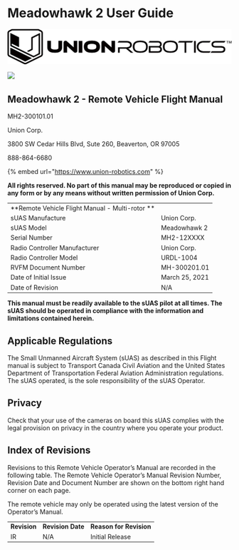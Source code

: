 # Meadowhawk 2 User Guide

![](../../../../../.gitbook/assets/union-robotics-logo-black.jpeg)

![](../../../../../.gitbook/assets/meadowhawk\_1.2.6\_basic.jpg)

## Meadowhawk 2 - Remote Vehicle Flight Manual

MH2-300101.01

Union Corp.

3800 SW Cedar Hills Blvd, Sute 260, Beaverton, OR 97005

888-864-6680

{% embed url="https://www.union-robotics.com" %}

**All rights reserved. No part of this manual may be reproduced or copied in any form or by any means without written permission of Union Corp.**

|                                                 |                |
| ----------------------------------------------- | -------------- |
| **Remote Vehicle Flight Manual - Multi-rotor ** |                |
| sUAS Manufacture                                | Union Corp.    |
| sUAS Model                                      | Meadowhawk 2   |
| Serial Number                                   | MH2-12XXXX     |
| Radio Controller Manufacturer                   | Union Corp.    |
| Radio Controller Model                          | URDL-1004      |
| RVFM Document Number                            | MH-300201.01   |
| Date of Initial Issue                           | March 25, 2021 |
| Date of Revision                                | N/A            |

**This manual must be readily available to the sUAS pilot at all times. The sUAS should be operated in compliance with the information and limitations contained herein.**

## **Applicable Regulations**

The Small Unmanned Aircraft System (sUAS) as described in this Flight manual is subject to Transport Canada Civil Aviation and the United States Department of Transportation Federal Aviation Administration regulations. \
The sUAS operated, is the sole responsibility of the sUAS Operator.

## **Privacy**

Check that your use of the cameras on board this sUAS complies with the legal provision on privacy in the country where you operate your product.

## **Index of Revisions**

Revisions to this Remote Vehicle Operator’s Manual are recorded in the following table. The Remote Vehicle Operator’s Manual Revision Number, Revision Date and Document Number are shown on the bottom right hand corner on each page.

The remote vehicle may only be operated using the latest version of the Operator’s Manual.

|              |                   |                         |
| ------------ | ----------------- | ----------------------- |
| **Revision** | **Revision Date** | **Reason for Revision** |
| IR           | N/A               | Initial Release         |

